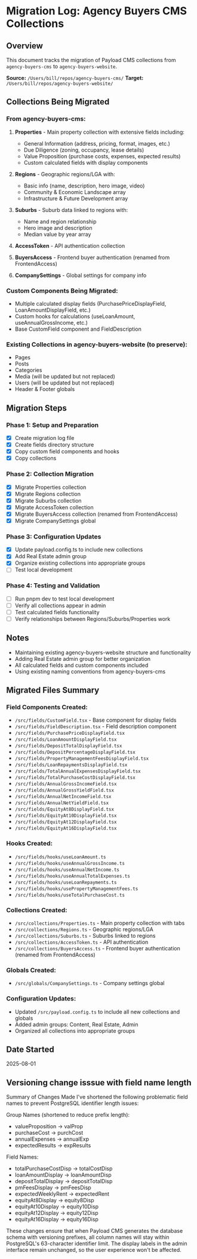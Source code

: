 # Migration Log: Agency Buyers CMS Collections

## Overview
This document tracks the migration of Payload CMS collections from `agency-buyers-cms` to `agency-buyers-website`.

**Source:** `/Users/bill/repos/agency-buyers-cms/`
**Target:** `/Users/bill/repos/agency-buyers-website/`

## Collections Being Migrated

### From agency-buyers-cms:
1. **Properties** - Main property collection with extensive fields including:
   - General Information (address, pricing, format, images, etc.)
   - Due Diligence (zoning, occupancy, lease details)
   - Value Proposition (purchase costs, expenses, expected results)
   - Custom calculated fields with display components
   
2. **Regions** - Geographic regions/LGA with:
   - Basic info (name, description, hero image, video)
   - Community & Economic Landscape array
   - Infrastructure & Future Development array
   
3. **Suburbs** - Suburb data linked to regions with:
   - Name and region relationship
   - Hero image and description
   - Median value by year array
   
4. **AccessToken** - API authentication collection
5. **BuyersAccess** - Frontend buyer authentication (renamed from FrontendAccess)
6. **CompanySettings** - Global settings for company info

### Custom Components Being Migrated:
- Multiple calculated display fields (PurchasePriceDisplayField, LoanAmountDisplayField, etc.)
- Custom hooks for calculations (useLoanAmount, useAnnualGrossIncome, etc.)
- Base CustomField component and FieldDescription

### Existing Collections in agency-buyers-website (to preserve):
- Pages
- Posts  
- Categories
- Media (will be updated but not replaced)
- Users (will be updated but not replaced)
- Header & Footer globals

## Migration Steps

### Phase 1: Setup and Preparation
- [x] Create migration log file
- [x] Create fields directory structure
- [x] Copy custom field components and hooks
- [x] Copy collections

### Phase 2: Collection Migration
- [x] Migrate Properties collection
- [x] Migrate Regions collection
- [x] Migrate Suburbs collection
- [x] Migrate AccessToken collection
- [x] Migrate BuyersAccess collection (renamed from FrontendAccess)
- [x] Migrate CompanySettings global

### Phase 3: Configuration Updates
- [x] Update payload.config.ts to include new collections
- [x] Add Real Estate admin group
- [x] Organize existing collections into appropriate groups
- [ ] Test local development

### Phase 4: Testing and Validation
- [ ] Run pnpm dev to test local development
- [ ] Verify all collections appear in admin
- [ ] Test calculated fields functionality
- [ ] Verify relationships between Regions/Suburbs/Properties work

## Notes
- Maintaining existing agency-buyers-website structure and functionality
- Adding Real Estate admin group for better organization
- All calculated fields and custom components included
- Using existing naming conventions from agency-buyers-cms

## Migrated Files Summary

### Field Components Created:
- `/src/fields/CustomField.tsx` - Base component for display fields
- `/src/fields/FieldDescription.tsx` - Field description component
- `/src/fields/PurchasePriceDisplayField.tsx`
- `/src/fields/LoanAmountDisplayField.tsx`
- `/src/fields/DepositTotalDisplayField.tsx`
- `/src/fields/DepositPercentageDisplayField.tsx`
- `/src/fields/PropertyManagementFeesDisplayField.tsx`
- `/src/fields/LoanRepaymentsDisplayField.tsx`
- `/src/fields/TotalAnnualExpensesDisplayField.tsx`
- `/src/fields/TotalPurchaseCostDisplayField.tsx`
- `/src/fields/AnnualGrossIncomeField.tsx`
- `/src/fields/AnnualGrossYieldField.tsx`
- `/src/fields/AnnualNetIncomeField.tsx`
- `/src/fields/AnnualNetYieldField.tsx`
- `/src/fields/EquityAt8DisplayField.tsx`
- `/src/fields/EquityAt10DisplayField.tsx`
- `/src/fields/EquityAt12DisplayField.tsx`
- `/src/fields/EquityAt16DisplayField.tsx`

### Hooks Created:
- `/src/fields/hooks/useLoanAmount.ts`
- `/src/fields/hooks/useAnnualGrossIncome.ts`
- `/src/fields/hooks/useAnnualNetIncome.ts`
- `/src/fields/hooks/useAnnualTotalExpenses.ts`
- `/src/fields/hooks/useLoanRepayments.ts`
- `/src/fields/hooks/usePropertyManagementFees.ts`
- `/src/fields/hooks/useTotalPurchaseCost.ts`

### Collections Created:
- `/src/collections/Properties.ts` - Main property collection with tabs
- `/src/collections/Regions.ts` - Geographic regions/LGA
- `/src/collections/Suburbs.ts` - Suburbs linked to regions
- `/src/collections/AccessToken.ts` - API authentication
- `/src/collections/BuyersAccess.ts` - Frontend buyer authentication (renamed from FrontendAccess)

### Globals Created:
- `/src/globals/CompanySettings.ts` - Company settings global

### Configuration Updates:
- Updated `/src/payload.config.ts` to include all new collections and globals
- Added admin groups: Content, Real Estate, Admin
- Organized all collections into appropriate groups

## Date Started
2025-08-01

## Versioning change isssue with field name length
Summary of Changes Made
I've shortened the following problematic field names to prevent PostgreSQL identifier length issues:

Group Names (shortened to reduce prefix length):
- valueProposition → valProp
- purchaseCost → purchCost
- annualExpenses → annualExp
- expectedResults → expResults

Field Names:
- totalPurchaseCostDisp → totalCostDisp
- loanAmountDisplay → loanAmountDisp
- depositTotalDisplay → depositTotalDisp
- pmFeesDisplay → pmFeesDisp
- expectedWeeklyRent → expectedRent
- equityAt8Display → equity8Disp
- equityAt10Display → equity10Disp
- equityAt12Display → equity12Disp
- equityAt16Display → equity16Disp

These changes ensure that when Payload CMS generates the database schema with versioning prefixes, all column names will stay within PostgreSQL's 63-character identifier limit. The display labels in the admin interface remain unchanged, so the user experience won't be affected.